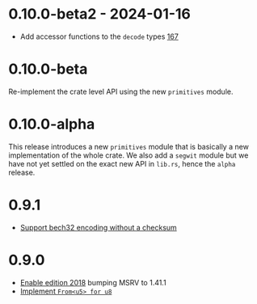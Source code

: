 # 0.10.0-beta2 - 2024-01-16

- Add accessor functions to the `decode` types [167](https://github.com/rust-bitcoin/rust-bech32/pull/167)

# 0.10.0-beta

Re-implement the crate level API using the new `primitives` module.

# 0.10.0-alpha

This release introduces a new `primitives` module that is basically a new implementation of the
whole crate. We also add a `segwit` module but we have not yet settled on the exact new API in
`lib.rs`, hence the `alpha` release.

# 0.9.1

<!-- Woops, added to the API in a point release -->
- [Support bech32 encoding without a checksum](https://github.com/rust-bitcoin/rust-bech32/pull/66)

# 0.9.0

- [Enable edition 2018](https://github.com/rust-bitcoin/rust-bech32/pull/57) bumping MSRV to 1.41.1
- [Implement `From<u5> for u8`](https://github.com/rust-bitcoin/rust-bech32/pull/58)
